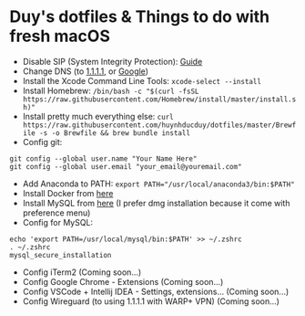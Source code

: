 # Duy's dotfiles & Things to do with fresh macOS

- Disable SIP (System Integrity Protection): [Guide](https://www.macworld.co.uk/how-to/mac/how-turn-off-mac-os-x-system-integrity-protection-rootless-3638975/)
- Change DNS (to [1.1.1.1](https://1.1.1.1/dns/), or [Google](https://developers.google.com/speed/public-dns))
- Install the Xcode Command Line Tools: `xcode-select --install`
- Install Homebrew: `/bin/bash -c "$(curl -fsSL https://raw.githubusercontent.com/Homebrew/install/master/install.sh)"`
- Install pretty much everything else: `curl https://raw.githubusercontent.com/huynhducduy/dotfiles/master/Brewfile -s -o Brewfile && brew bundle install`
- Config git:
```
git config --global user.name "Your Name Here"
git config --global user.email "your_email@youremail.com"
```
- Add Anaconda to PATH: `export PATH="/usr/local/anaconda3/bin:$PATH"`
- Install Docker from [here](https://download.docker.com/mac/stable/Docker.dmg)
- Install MySQL from [here](https://dev.mysql.com/downloads/mysql/) (I prefer dmg installation because it come with preference menu)
- Config for MySQL:
```
echo 'export PATH=/usr/local/mysql/bin:$PATH' >> ~/.zshrc
. ~/.zshrc
mysql_secure_installation
```
- Config iTerm2 (Coming soon...)
- Config Google Chrome - Extensions (Coming soon...)
- Config VSCode + Intellij IDEA - Settings, extensions... (Coming soon...)
- Config Wireguard (to using 1.1.1.1 with WARP+ VPN) (Coming soon...)
